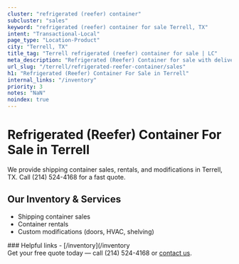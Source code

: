 ```yaml
---
cluster: "refrigerated (reefer) container"
subcluster: "sales"
keyword: "refrigerated (reefer) container for sale Terrell, TX"
intent: "Transactional-Local"
page_type: "Location-Product"
city: "Terrell, TX"
title_tag: "Terrell refrigerated (reefer) container for sale | LC"
meta_description: "Refrigerated (Reefer) Container for sale with delivery in Terrell, TX. LC Container — local Since 2003. Get pricing today."
url_slug: "/terrell/refrigerated-reefer-container/sales"
h1: "Refrigerated (Reefer) Container For Sale in Terrell"
internal_links: "/inventory"
priority: 3
notes: "NaN"
noindex: true
---
```


# Refrigerated (Reefer) Container For Sale in Terrell

We provide shipping container sales, rentals, and modifications in Terrell, TX. Call (214) 524-4168 for a fast quote.

## Our Inventory & Services
- Shipping container sales
- Container rentals
- Custom modifications (doors, HVAC, shelving)

<div data-section="internal-links">
### Helpful links
- [/inventory](/inventory
</div>

<div data-section="cta">
Get your free quote today — call (214) 524-4168 or <a href="/contact">contact us</a>.
</div>

<script type="application/ld+json">{"@context":"https://schema.org","@type":"FAQPage","mainEntity":[{"@type":"Question","name":"How much does delivery cost in Terrell, TX?","acceptedAnswer":{"@type":"Answer","text":"Delivery costs vary by distance and container size. Most deliveries in Terrell, TX range from $150-$300. Call (214) 524-4168 for an exact quote based on your specific location."}},{"@type":"Question","name":"Do you offer financing or payment plans?","acceptedAnswer":{"@type":"Answer","text":"We accept major credit cards, checks, and can discuss commercial terms for bulk purchases. Call (214) 524-4168 to discuss options."}},{"@type":"Question","name":"Can you customize containers in Terrell, TX?","acceptedAnswer":{"@type":"Answer","text":"Yes — we perform modifications like doors, HVAC, insulation, and shelving. Request a custom quote at (214) 524-4168 or via our contact form."}}]}</script>
